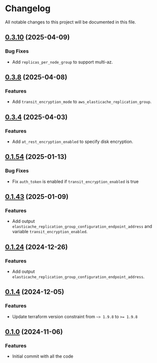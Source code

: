 # Changelog

All notable changes to this project will be documented in this file.

## [0.3.10]() (2025-04-09)

### Bug Fixes

* Add `replicas_per_node_group` to support multi-az.

## [0.3.8]() (2025-04-08)

### Features

* Add `transit_encryption_mode` to `aws_elasticache_replication_group`.

## [0.3.4]() (2025-04-03)

### Features

* Add `at_rest_encryption_enabled` to specify disk encryption.

## [0.1.54]() (2025-01-13)

### Bug Fixes

* Fix `auth_token` is enabled if `transit_encryption_enabled` is true

## [0.1.43]() (2025-01-09)

### Features

* Add output `elasticache_replication_group_configuration_endpoint_address` and variable `transit_encryption_enabled`.

## [0.1.24]() (2024-12-26)

### Features

* Add output `elasticache_replication_group_configuration_endpoint_address`.

## [0.1.4]() (2024-12-05)

### Features

* Update terraform version constraint from `~> 1.9.8` to `>= 1.9.8`

## [0.1.0]() (2024-11-06)

### Features

* Initial commit with all the code

